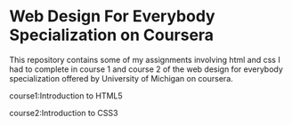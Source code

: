 # Web Design For Everybody Specialization on Coursera

This repository contains some of my assignments involving html and css I had to complete in course 1 and course 2 of the web design for everybody specialization offered by University of Michigan on coursera.

course1:Introduction to HTML5

course2:Introduction to CSS3
